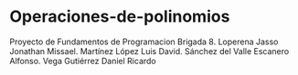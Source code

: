 # Operaciones-de-polinomios
Proyecto de Fundamentos de Programacion Brigada 8.
Loperena Jasso Jonathan Missael.
Martínez López Luis David.
Sánchez del Valle Escanero Alfonso.
Vega Gutiérrez Daniel Ricardo
